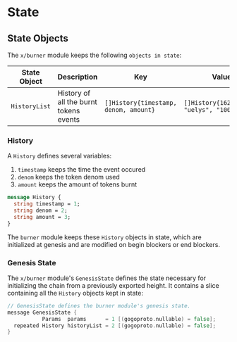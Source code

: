 <!--
order: 2
-->

# State

## State Objects

The `x/burner` module keeps the following `objects in state`:

| State Object  | Description                            | Key                                   | Value                                       | Store |
| ------------- | -------------------------------------- | ------------------------------------- | ------------------------------------------- | ----- |
| `HistoryList` | History of all the burnt tokens events | `[]History{timestamp, denom, amount}` | `[]History{1629792000, "uelys", "1000000"}` | KV    |

### History

A `History` defines several variables:

1. `timestamp` keeps the time the event occured
2. `denom` keeps the token denom used
3. `amount` keeps the amount of tokens burnt

```protobuf
message History {
  string timestamp = 1;
  string denom = 2;
  string amount = 3;
}
```

The `burner` module keeps these `History` objects in state, which are initialized at genesis and are modified on begin blockers or end blockers.

### Genesis State

The `x/burner` module's `GenesisState` defines the state necessary for initializing the chain from a previously exported height. It contains a slice containing all the `History` objects kept in state:

```go
// GenesisState defines the burner module's genesis state.
message GenesisState {
           Params  params      = 1 [(gogoproto.nullable) = false];
  repeated History historyList = 2 [(gogoproto.nullable) = false];
}
```
